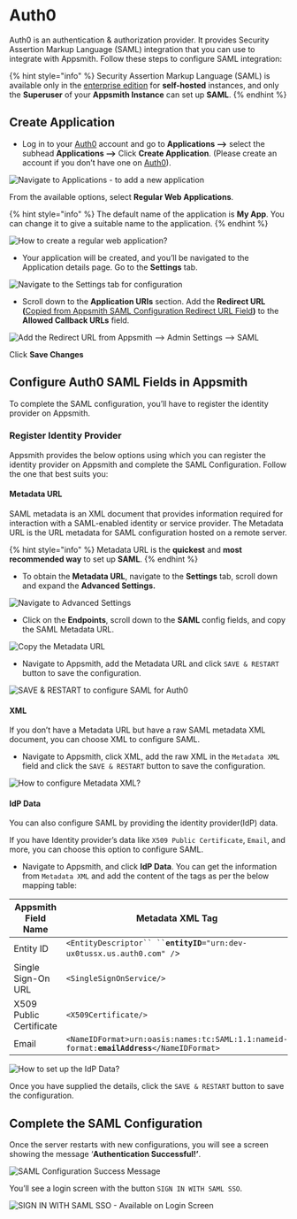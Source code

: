 # Auth0

Auth0 is an authentication & authorization provider. It provides Security Assertion Markup Language (SAML) integration that you can use to integrate with Appsmith. Follow these steps to configure SAML integration:

{% hint style="info" %}
Security Assertion Markup Language (SAML) is available only in the [enterprise edition](https://www.appsmith.com/pricing) for **self-hosted** instances, and only the **Superuser** of your **Appsmith Instance** can set up **SAML**.
{% endhint %}

## Create Application

* Log in to your [Auth0](https://auth0.com/) account and go to **Applications -->** select the subhead **Applications -->** Click **Create Application**. (Please create an account if you don’t have one on [Auth0](https://auth0.com/)).

![Navigate to Applications - to add a new application](../../../../../.gitbook/assets/Auth0-NewApplication-SAML-Authentication-singlewebpage.png)

From the available options, select **Regular Web Applications**.

{% hint style="info" %}
The default name of the application is **My App**. You can change it to give a suitable name to the application.
{% endhint %}

![How to create a regular web application?](../../../../../.gitbook/assets/Auth0-NewApplication-SAML-RegularWebApp.png)

* Your application will be created, and you’ll be navigated to the Application details page. Go to the **Settings** tab.

![Navigate to the Settings tab for configuration](../../../../../.gitbook/assets/Auth0-SAML-Settings-Tab.png)

* Scroll down to the **Application URIs** section. Add the **Redirect URL (**[Copied from Appsmith SAML Configuration Redirect URL Field](./#redirect-url)**)** to the **Allowed Callback URLs** field.

![Add the Redirect URL from Appsmith --> Admin Settings --> SAML](<../../../../../.gitbook/assets/Auth0-SAML-Allowed CallbackURLs.png>)

Click **Save Changes**

## Configure Auth0 SAML Fields in Appsmith

To complete the SAML configuration, you’ll have to register the identity provider on Appsmith.

### Register Identity Provider

Appsmith provides the below options using which you can register the identity provider on Appsmith and complete the SAML Configuration. Follow the one that best suits you:

#### Metadata URL

SAML metadata is an XML document that provides information required for interaction with a SAML-enabled identity or service provider. The Metadata URL is the URL metadata for SAML configuration hosted on a remote server.

{% hint style="info" %}
Metadata URL is the **quickest** and **most recommended way** to set up **SAML**.
{% endhint %}

* To obtain the **Metadata URL**, navigate to the **Settings** tab, scroll down and expand the **Advanced Settings.**

![Navigate to Advanced Settings](<../../../../../.gitbook/assets/Auth0-SAML-Advanced Settings.png>)

* Click on the **Endpoints**, scroll down to the **SAML** config fields, and copy the SAML Metadata URL.

![Copy the Metadata URL](../../../../../.gitbook/assets/Auth0-SAML-Metadata-URL.png)

* Navigate to Appsmith, add the Metadata URL and click `SAVE & RESTART` button to save the configuration.

![SAVE & RESTART to configure SAML for Auth0](../../../../../.gitbook/assets/Appsmith-Admin-Settings-Authentication-SAML-Metadata-URL.png)

#### XML

If you don’t have a Metadata URL but have a raw SAML metadata XML document, you can choose XML to configure SAML.

* Navigate to Appsmith, click XML, add the raw XML in the `Metadata XML` field and click the `SAVE & RESTART` button to save the configuration.

![How to configure Metadata XML?](../../../../../.gitbook/assets/Appsmith-Admin-Settings-Authentication-SAML-XML.png)

#### IdP Data

You can also configure SAML by providing the identity provider(IdP) data.

If you have Identity provider’s data like `X509 Public Certificate`, `Email`, and more, you can choose this option to configure SAML.

* Navigate to Appsmith, and click **IdP Data**. You can get the information from `Metadata XML` and add the content of the tags as per the below mapping table:

| **Appsmith Field Name** | **Metadata XML Tag**                                                                          |
| ----------------------- | --------------------------------------------------------------------------------------------- |
| Entity ID               | ` <EntityDescriptor`` `` `**`entityID`**`="urn:dev-ux0tussx.us.auth0.com" /`>                 |
| Single Sign-On URL      | `<SingleSignOnService/>`                                                                      |
| X509 Public Certificate | `<X509Certificate/>`                                                                          |
| Email                   | `<NameIDFormat>urn:oasis:names:tc:SAML:1.1:nameid-format:`**`emailAddress`**`</NameIDFormat>` |

![How to set up the IdP Data?](../../../../../.gitbook/assets/Appsmith-Admin-Settings-Authentication-SAML-IdP-Data.png)

Once you have supplied the details, click the `SAVE & RESTART` button to save the configuration.

## Complete the SAML Configuration

Once the server restarts with new configurations, you will see a screen showing the message ‘**Authentication Successful!’**.

![SAML Configuration Success Message](../../../../../.gitbook/assets/Appsmith-SAML-Authentication-Successful.png)

You’ll see a login screen with the button `SIGN IN WITH SAML SSO`.

![SIGN IN WITH SAML SSO - Available on Login Screen](../../../../../.gitbook/assets/Appsmith-Login-Screen-Shows-SAML.png)
